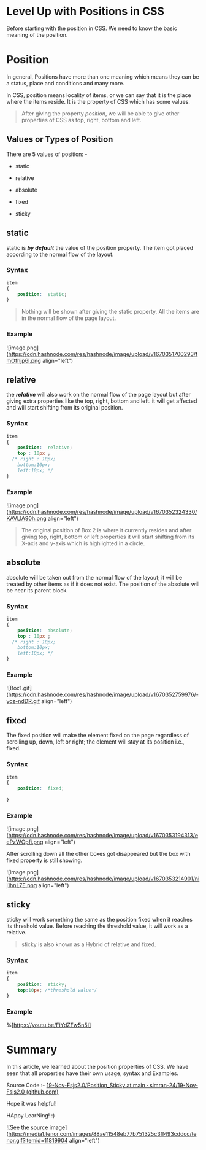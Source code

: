 # Level Up with Positions in CSS

Before starting with the position in CSS. We need to know the basic meaning of the position.

# Position

In general, Positions have more than one meaning which means they can be a status, place and conditions and many more.

In CSS, position means locality of items, or we can say that it is the place where the items reside. It is the property of CSS which has some values.

> After giving the property *position*, we will be able to give other properties of CSS as top, right, bottom and left.

## Values or Types of Position

There are 5 values of position: -

* static
    
* relative
    
* absolute
    
* fixed
    
* sticky
    

## static

static is ***by default*** the value of the position property. The item got placed according to the normal flow of the layout.

### **Syntax**

```css
item
{
    position:  static;
}
```

> Nothing will be shown after giving the static property. All the items are in the normal flow of the page layout.

### **Example**

![image.png](https://cdn.hashnode.com/res/hashnode/image/upload/v1670351700293/fmOfhjp6l.png align="left")

## relative

the ***relative*** will also work on the normal flow of the page layout but after giving extra properties like the top, right, bottom and left. it will get affected and will start shifting from its original position.

### **Syntax**

```css
item
{
    position:  relative;
    top : 10px ;
  /* right : 10px;
    bottom:10px;
    left:10px; */
}
```

### **Example**

![image.png](https://cdn.hashnode.com/res/hashnode/image/upload/v1670352324330/KAVLlA90h.png align="left")

> The original position of Box 2 is where it currently resides and after giving top, right, bottom or left properties it will start shifting from its X-axis and y-axis which is highlighted in a circle.

## absolute

absolute will be taken out from the normal flow of the layout; it will be treated by other items as if it does not exist. The position of the absolute will be near its parent block.

### **Syntax**

```css
item
{
    position:  absolute;
    top : 10px ;
  /* right : 10px;
    bottom:10px;
    left:10px; */
}
```

### Example

![Box1.gif](https://cdn.hashnode.com/res/hashnode/image/upload/v1670352759976/-yoz-ndDR.gif align="left")

## fixed

The fixed position will make the element fixed on the page regardless of scrolling up, down, left or right; the element will stay at its position i.e., fixed.

### **Syntax**

```css
item
{
    position:  fixed;
  
}
```

### **Example**

![image.png](https://cdn.hashnode.com/res/hashnode/image/upload/v1670353194313/eePzWOpfi.png align="left")

After scrolling down all the other boxes got disappeared but the box with fixed property is still showing.

![image.png](https://cdn.hashnode.com/res/hashnode/image/upload/v1670353214901/nij1hnL7E.png align="left")

## sticky

sticky will work something the same as the position fixed when it reaches its threshold value. Before reaching the threshold value, it will work as a relative.

> sticky is also known as a Hybrid of relative and fixed.

### **Syntax**

```css
item
{
    position:  sticky;
    top:10px; /*threshold value*/  
}
```

### **Example**

%[https://youtu.be/FiYdZFw5n5I] 

# Summary

In this article, we learned about the position properties of CSS. We have seen that all properties have their own usage, syntax and Examples.

Source Code :- [19-Nov-Fsjs2.0/Position\_Sticky at main · simran-24/19-Nov-Fsjs2.0 (](https://github.com/simran-24/19-Nov-Fsjs2.0/tree/main/Position_Sticky)[github.com](http://github.com)[)](https://github.com/simran-24/19-Nov-Fsjs2.0/tree/main/Position_Sticky)

Hope it was helpful!

HAppy LearNing! :)

![See the source image](https://media1.tenor.com/images/88ae11548eb77b751325c3ff493cddcc/tenor.gif?itemid=11819904 align="left")
